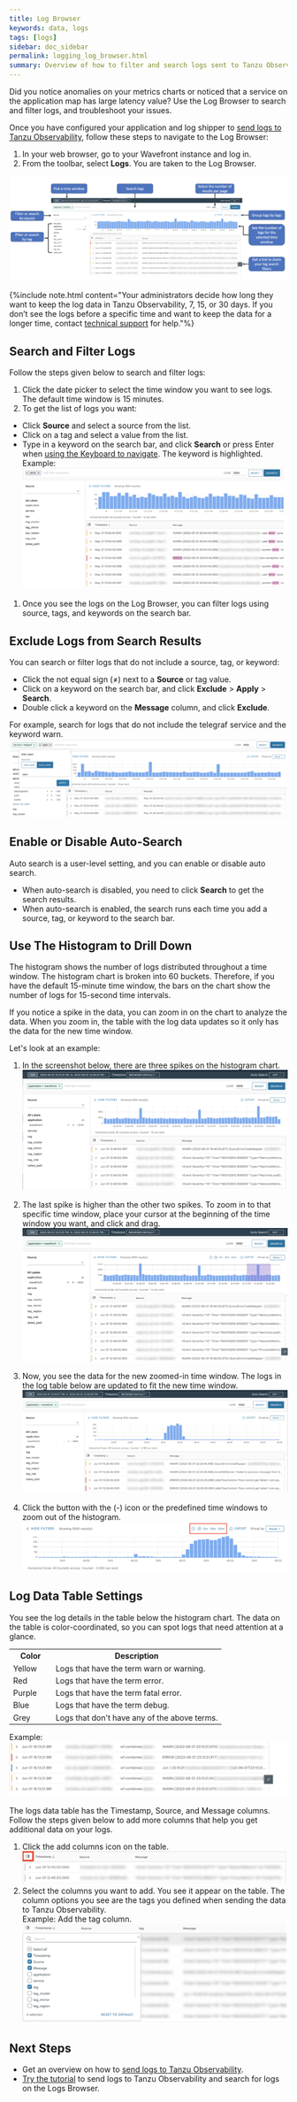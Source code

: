 ```yaml
---
title: Log Browser
keywords: data, logs
tags: [logs]
sidebar: doc_sidebar
permalink: logging_log_browser.html
summary: Overview of how to filter and search logs sent to Tanzu Observability by Wavefront.
---
```

Did you notice anomalies on your metrics charts or noticed that a service on the application map has large latency value? Use the Log Browser to search and filter logs, and troubleshoot your issues.

Once you have configured your application and log shipper to [send logs to Tanzu Observability](#logging_send_logs.html), follow these steps to navigate to the Log Browser:

1. In your web browser, go to your Wavefront instance and log in.
1. From the toolbar, select **Logs**. You are taken to the Log Browser.

![An annotated screenshot of the Log Browser.](images/logging_log_browser_annotated_screen.png)

{%include note.html content="Your administrators decide how long they want to keep the log data in Tanzu Observability,  7, 15, or 30 days. If you don’t see the logs before a specific time and want to keep the data for a longer time, contact [technical support](https://docs.wavefront.com/wavefront_support_feedback.html#support) for help."%}

## Search and Filter Logs

Follow the steps given below to search and filter logs:

1. Click the date picker to select the time window you want to see logs. The default time window is 15 minutes.
1. To get the list of logs you want:
  * Click **Source** and select a source from the list.
  * Click on a tag and select a value from the list.
  * Type in a keyword on the search bar, and click **Search** or press Enter when [using the Keyboard to navigate](wavefront_keyboard_shortcuts.html#keyboard-shortcuts-and-their-usage). The keyword is highlighted.
    <br/>Example:
    ![Shows the error keyword on the search bad and the logs that contain the word error in them with error highlighted on the log messages](images/logging_search_key_word.png)
1. Once you see the logs on the Log Browser, you can filter logs using source, tags, and keywords on the search bar.

## Exclude Logs from Search Results

You can search or filter logs that do not include a source, tag, or keyword:

* Click the not equal sign (≠) next to a **Source** or tag value.
* Click on a keyword on the search bar, and click **Exclude** > **Apply** > **Search**.
* Double click a keyword on the **Message** column, and click **Exclude**.

For example, search for logs that do not include the telegraf service and the keyword warn.
![shows the example described in text](images/logging_not_include_search.png)

## Enable or Disable Auto-Search

Auto search is a user-level setting, and you can enable or disable auto search.

* When auto-search is disabled, you need to click **Search** to get the search results.
* When auto-search is enabled, the search runs each time you add a source, tag, or keyword to the search bar.
    
## Use The Histogram to Drill Down

The histogram shows the number of logs distributed throughout a time window. The histogram chart is broken into 60 buckets. Therefore, if you have the default 15-minute time window, the bars on the chart show the number of logs for 15-second time intervals.

If you notice a spike in the data, you can zoom in on the chart to analyze the data. When you zoom in, the table with the log data updates so it only has the data for the new time window.

Let's look at an example:

1. In the screenshot below, there are three spikes on the histogram chart.
    ![a screenshot of the Log Browser that shows a histogram with 3 spikes.](images/logging_histogram_spikes.png)
1. The last spike is higher than the other two spikes. To zoom in to that specific time window, place your cursor at the beginning of the time window you want, and click and drag. 
    ![a screenshot of selecting the area on the histogram to to zoom in.](images/logging_histogram_zoomed_in.png)

1. Now, you see the data for the new zoomed-in time window. The logs in the log table below are updated to fit the new time window.
    ![a screenshot of the zoomed in histogram](images/logging_histogram_zoomed_in_data.png)
1. Click the button with the (-) icon or the predefined time windows to zoom out of the histogram.
    ![a screenshot with the zoom out options highlighted with a red box](images/logging_histogram_zoom_out.png)

## Log Data Table Settings

You see the log details in the table below the histogram chart. The data on the table is color-coordinated, so you can spot logs that need attention at a glance.

<table style="width: 100%;">
  <tr>
    <th width="20%">
      Color
    </th>
    <th width="80%">
      Description
    </th>
  </tr>
  <tr>
    <td>
      Yellow
    </td>
    <td>
      Logs that have the term warn or warning.
    </td>
  </tr>
  <tr>
    <td>
      Red
    </td>
    <td>
      Logs that have the term error.
    </td>
  </tr>
  <tr>
    <td>
      Purple
    </td>
    <td>
      Logs that have the term fatal error.
    </td>
  </tr>
  <tr>
    <td>
      Blue
    </td>
    <td>
      Logs that have the term debug.
    </td>
  </tr>
  
  <tr>
    <td>
      Grey
    </td>
    <td>
      Logs that don't have any of the above terms.
    </td>
  </tr>
</table>

Example:
![a screenshot of the logs table with the different colors at the beginning of the log message row.](images/logging_logs_table_colors.png)

The logs data table has the Timestamp, Source, and Message columns. Follow the steps given below to add more columns that help you get additional data on your logs.

1. Click the add columns icon on the table.
    ![a screenshot of the table with the add column button highlighted](images/logging_log_table_add_column.png)
1. Select the columns you want to add. You see it appear on the table. The column options you see are the tags you defined when sending the data to Tanzu Observability.
    <br/> Example: Add the tag column.
    ![a screenshot of the add column options.](images/logging_log_table_select_columns.png)
    

## Next Steps

* Get an overview on how to [send logs to Tanzu Observability](logging_send_logs.html).
* [Try the tutorial](logging_kubernetes_tutorial.html) to send logs to Tanzu Observability and search for logs on the Logs Browser.
    
